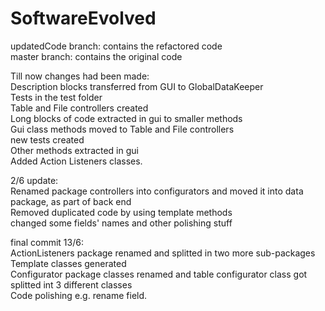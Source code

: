 # SoftwareEvolved
updatedCode branch: contains the refactored code</br>
master branch: contains the original code</br>

Till now changes had been made:</br>
Description blocks transferred from GUI to GlobalDataKeeper</br>
Tests in the test folder</br>
Table and File controllers created</br>
Long blocks of code extracted in gui to smaller methods</br>
Gui class methods moved to Table and File controllers</br>
new tests created</br>
Other methods extracted in gui</br>
Added Action Listeners classes.</br>

2/6 update:</br>
Renamed package controllers into configurators and moved it into data package, as part of back end</br>
Removed duplicated code by using template methods</br>
changed some fields' names and other polishing stuff</br>

final commit 13/6:</br>
ActionListeners package renamed and splitted in two more sub-packages</br>
Template classes generated</br>
Configurator package classes renamed and table configurator class got splitted int 3 different classes</br>
Code polishing e.g. rename field.</br>
